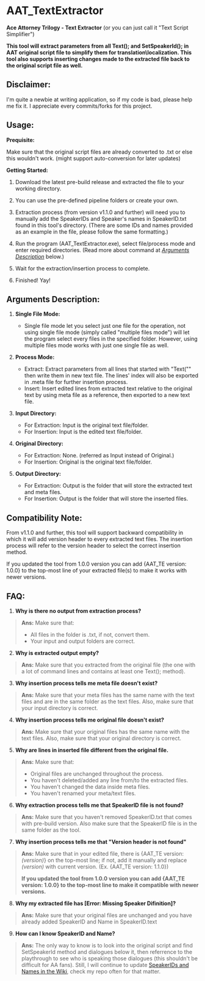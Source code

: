 # AAT_TextExtractor
**Ace Attorney Trilogy - Text Extractor** (or you can just call it "Text Script Simplifier")

**This tool will extract parameters from all Text(); and SetSpeakerId(); in AAT original script file to simplify them for translation\localization. 
This tool also supports inserting changes made to the extracted file back to the original script file as well.**

## Disclaimer:
I'm quite a newbie at writing application, so if my code is bad, please help me fix it. I appreciate every commits/forks for this project.

## Usage:
**Prequisite:**

Make sure that the original script files are already converted to .txt or else this wouldn't work. (might support auto-conversion for later updates)

**Getting Started:**
1. Download the latest pre-build release and extracted the file to your working directory.

2. You can use the pre-defined pipeline folders or create your own.

3. Extraction process (from version v1.1.0 and further) will need you to manually add the SpeakerIDs and Speaker's names in SpeakerID.txt found in this tool's directory.
(There are some IDs and names provided as an example in the file, please follow the same formatting.)

4. Run the program (AAT_TextExtractor.exe), select file/process mode and enter required directories. (Read more about command at [*Arguments Description*][Arguments Description] below.)

5. Wait for the extraction/insertion process to complete.

6. Finished! Yay!


## Arguments Description:

1. **Single File Mode:**
 
   - Single file mode let you select just one file for the operation, not using single file mode (simply called "multiple files mode") will let the program select every files in the specified folder. However, using multiple files mode works with just one single file as well.

2. **Process Mode:**
   - Extract: Extract parameters from all lines that started with "Text("" then write them in new text file. The lines' index will also be exported in .meta file for further insertion process.
   - Insert: Insert edited lines from extracted text relative to the original text by using meta file as a reference, then exported to a new text file.

3. **Input Directory:**
   - For Extraction: Input is the original text file/folder.
   - For Insertion: Input is the edited text file/folder.

4. **Original Directory:**
   - For Extraction: None. (referred as Input instead of Original.)
   - For Insertion: Original is the original text file/folder.

5. **Output Directory:**
   - For Extraction: Output is the folder that will store the extracted text and meta files.
   - For Insertion: Output is the folder that will store the inserted files.

## Compatibility Note:
From v1.1.0 and further, this tool will support backward compatibility in which it will add version header to every extracted text files. 
The insertion process will refer to the version header to select the correct insertion method.

If you updated the tool from 1.0.0 version you can add {AAT_TE version: 1.0.0} to the top-most line of your extracted file(s) to make it works with newer versions.

## FAQ:
1. **Why is there no output from extraction process?**
>**Ans:** Make sure that:
>- All files in the folder is .txt, if not, convert them.
>- Your input and output folders are correct.

2. **Why is extracted output empty?**
>**Ans:** Make sure that you extracted from the original file (the one with a lot of command lines and contains at least one Text(); method).

3. **Why insertion process tells me meta file doesn't exist?**
>**Ans:** Make sure that your meta files has the same name with the text files and are in the same folder as the text files. Also, make sure that your input directory is correct.

4. **Why insertion process tells me original file doesn't exist?**
>**Ans:** Make sure that your original files has the same name with the text files. Also, make sure that your original directory is correct.

5. **Why are lines in inserted file different from the original file.**
>**Ans:** Make sure that: 
>- Original files are unchanged throughout the process.
>- You haven't deleted/added any line from/to the extracted files.
>- You haven't changed the data inside meta files.
>- You haven't renamed your meta/text files.

6. **Why extraction process tells me that SpeakerID file is not found?**
>**Ans:** Make sure that you haven't removed SpeakerID.txt that comes with pre-build version. Also make sure that the SpeakerID file is in the same folder as the tool.

7. **Why insertion process tells me that "Version header is not found"**
>**Ans:** Make sure that in your edited file, there is {AAT_TE version: *(version)*} on the top-most line; if not, add it manually and replace *(version)* with current version. (Ex. {AAT_TE version: 1.1.0})
>
>**If you updated the tool from 1.0.0 version you can add {AAT_TE version: 1.0.0} to the top-most line to make it compatible with newer versions.**

8. **Why my extracted file has [Error: Missing Speaker Difinition]?**
>**Ans:** Make sure that your original files are unchanged and you have already added SpeakerID and Name in SpeakerID.text

9. **How can I know SpeakerID and Name?**
>**Ans:** The only way to know is to look into the original script and find SetSpeakerId method and dialogues below it, then referrence to the playthrough to see who is speaking those dialogues (this shouldn't be difficult for AA fans). Still, I will continue to update [SpeakerIDs and Names in the Wiki][Wiki SpeakerIDs and Names], check my repo often for that matter.

[Arguments Description]: https://github.com/MaFIaTH/AAT_TextExtractor#arguments-description
[Wiki SpeakerIDs and Names]: https://github.com/MaFIaTH/AAT_TextExtractor/wiki#speakerids-and-names

